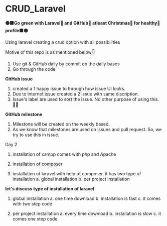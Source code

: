 # CRUD_Laravel

**🟢🟩Go green with Laravel💚 and GitHub🍏 atleast Christmas🎄 for healthy🥬 profile🟩🟢**

Using laravel creating a crud option with all possibilities 


Motive of this repo is as mentioned below👇
1. Use git & GitHub daily by commit on the daily bases
2. Go through the code

**GitHub issue**
1. created a 1 happy issue to through how issue UI looks.
2. Due to internet issue created a 2 issue with same discription.
3. Issue's  label are used to sort the issue. No other purpose of using this.💁‍♂️
   
**GitHub milestone**
1. Milestone will be created on the weekly based.
2. As we know that milestones are used on issues and pull request. So, we try to use this in issue.



Day 2

1. installation of xampp comes with php and Apache 

2. installation of composer

3. installation of laravel with help of composer. it has two type of installation
   a. global installation
   b. per project installation

**let's discuss type of installation of laravel**

1. global installation
   a. one time download
   b. installation is fast
   c. it comes with two step code

2. per project installation
   a. every time download
   b. installation is slow
   c. it comes one step code
